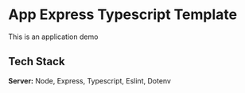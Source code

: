 # App Express Typescript Template

This is an application demo

## Tech Stack

**Server:** Node, Express, Typescript, Eslint, Dotenv

